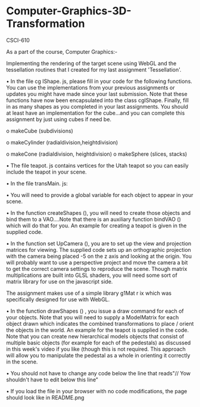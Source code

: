 # Computer-Graphics-3D-Transformation
CSCI-610 

As a part of the course, Computer Graphics:-

Implementing the rendering of the target scene using WebGL and the tessellation routines that I created for my last assignment 'Tessellation'.

• In the file cg IShape. js, please fill in your code for the following functions. You can use the implementations from your previous assignments or updates you might have made since your last submission. Note that these functions have now been encapsulated into the class cgIShape. Finally, fill in as many shapes as you completed in your last assignments. You should at least have an implementation for the cube...and you can complete this assignment by just using cubes if need be.

o makeCube (subdivisions)

o makeCylinder (radialdivision,heightdivision)

o makeCone (radialdivision, heightdivision) o makeSphere (slices, stacks)

• The file teapot. js contains vertices for the Utah teapot so you can easily include the teapot in your scene.

• In the file transMain. js:

• You will need to provide a global variable for each object to appear in your scene.

• In the function createShapes (), you will need to create those objects and bind them to a VAO....Note that there is an auxiliary function bindVAO () which will do that for you. An example for creating a teapot is given in the supplied code.

• In the function set UpCamera (), you are to set up the view and projection matrices for viewing. The supplied code sets up an orthographic projection with the camera being placed -5 on the z axis and looking at the origin. You will probably want to use a perspective project and move the camera a bit to get the correct camera settings to reproduce the scene. Though matrix multiplications are built into GLSL shaders, you will need some sort of matrix library for use on the javascript side.

The assignment makes use of a simple library g1Mat r ix which was specifically designed for use with WebGL.

• In the function drawShapes () , you issue a draw command for each of your objects. Note that you will need to supply a ModelMatrix for each object drawn which indicates the combined transformations to place / orient the objects in the world. An example for the teapot is supplied in the code. Note that you can create new hierarchical models objects that consist of multiple basic objects (for example for each of the pedestals) as discussed in this week's video if you like (though this is not required. This approach will allow you to manipulate the pedestal as a whole in orienting it correctly in the scene.

• You should not have to change any code below the line that reads"// Yow shouldn't have to edit below this line"

• If you load the file in your browser with no code modifications, the page should look like in README.png
